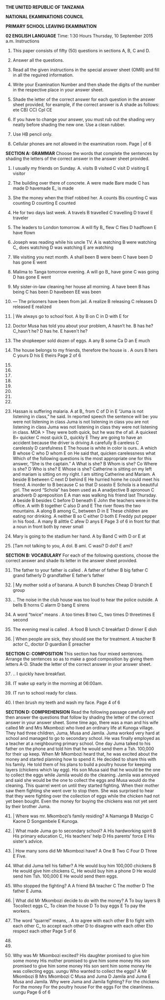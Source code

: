 **THE UNITED REPUBLIC OF TANZANIA**

**NATIONAL EKAMINATIONS COUNCIL**

**PRIMARY SCHOOL LEAVING EKAMINATION**

**02 ENGLISH LANGUAGE**
Time: 1:30 Hours Thursday, 10 September 2015 a.m.
Instructions

1. This paper consists of fifty (50) questions in sections A, B, C and D.

2. Answer all the questions.

3. Read all the given instructions in the special answer sheet (OMR) and fill in all the reguired information.

4. Write your Examination Number and then shade the digits of the number in the respective place in your answer sheet.

5. Shade the letter of the correct answer for each question in the answer sheet provided, for example, if the correct answer is A shade as follows:
ete CB) CC) Cpl CE

6. If you have to change your answer, you must rub out the shading very neatly before shading the new one. Use a clean rubber.

7. Use HB pencil only.

8. Cellular phones are not allowed in the examination room.
Page | of 6

**SECTION A: GRAMMAR**
Choose the words that complete the sentences by shading the letters of the correct answer in the answer sheet provided.

1. I usually my friends on Sunday.
A. visits B visited C visit D visiting E visitor

2. The building over there of concrete.
   A were made Bare made C has made D havemade E_ is made

3. She the money when the thief robbed her.
   A counts Bis counting C was counting
   D counting E counted

4. He for two days last week.
   A travels B travelled C travelling D travel E traveler

5. The leaders to London tomorrow.
   A will fly B_ flew C flies D hadflown E have flown

6. Joseph was reading while his uncle TV.
   A is watching B were watching C_ does watching
   D was watching E are watching

7. We visiting you nezt month.
   A shall been B were been C have been D has gone E went

8. Malima to Tanga tomorrow evening.
   A will go B_ have gone C was going D has gone E went

9. My sister-in-law cleaning her house all morning.
   A have been B has being C has been D havebeen EE was been

10. — The prisoners have been from jail.
   A realize B releasing C releases D released E realized

11. | We always go to school foot.
   A by B on C in D with E for

12. Doctor Musa has told you about your problem,
   A hasn’t he. B has he? C_hasn’t he? D has he. E haven't he?

13. The shopkeeper sold dozen of eggs.
   A any B some Ca D an E much

14. The house belongs to my friends, therefore the house is .
   A ours B hers C yours D his E theirs
Page 2 of 6

20.

21.

22.

23.

24.

25.

26.

27.

28. Hassan is suffering malaria.
   A at B_ from C of D in E
“Juma is not listening in class,” he said. In reported speech the sentence will be:
you were not listening in class
Juma is not listening in class you are not listening in class
Juma was not listening in class they were not listening in class.
MOA >
They were both quick, but he was the of all.
   A quickest B= quicker C most quick D_ quickly E
They are going to have an accident because the driver is driving
   A carefully B careless C carelessly D carefulness E
The house is white in color is ours..
   A which B whose C who D whom E
on
He said that,
quicken carelessness what
Which of the following questions is the most appropriate one for this answer, “She is the captain.”
   A What is she? B Whom is she? Co Where is she?
   D Who is she? E Whose is she?
Catherine is sitting on my left and mariam is sitting on my right. I am sitting
Catherine and Mariam.
   A beside B between C next D behind E
He hurried home he could meet his friend.
   A inorder to B because C so that D soasto E
Schola is a beautiful girl. The word “Schola” has been used as
   A anadjective B apronoun C anadverb D apreposition E
   A man was walking his friend last Thursday.
   A beside B besides C before D beneath E
John the teachers were in the office.
   A with B together C also D and E
The river flows the two mountains.
   A along B among C_ between D in E
These children are eating nor drinking.
   A neither B so C either D both E
Freddy put pepper in his food..
   A many B alittle C afew D anys E
Page 3 of 6
in front for that a noun in front both by never small

29. Mary is going to the stadium her hand.
   A by Band C with D or E at

30. [Tam not talking to you,
   A dol. B ami. C wasi? D dol? E ami?

**SECTION B: VOCABULARY**
For each of the following questions, choose the correct answer and shade its letter in the answer sheet provided.

31. The father to your father is called .
   A father of father B big father C grand fatherly
   D grandfather E father’s father

32. | My mother sold a of banana.
   A bunch B bunches Cheap D branch E group

33. .. The noise in the club house was too loud to hear the police outside.
   A bells B horns C alarm D bang E sirens

34. A word “twice” means .
   A too times B two C_ two times D threetimes E second

35. The evening meal is called .
   A food B lunch C breakfast D dinner E dish

36. | When people are sick, they should see the for treatment.
   A teacher B actor C_ doctor D guardian E preacher

**SECTION C: COMPOSITION**
This section has four mixed sentences. Arrange the sentences so as to make a good composition by giving them letters A-D. Shade the letter of the correct answer in your answer sheet.

37. .. I quickly have breakfast.

38. IT wake up early in the morning at 06:00am.

39. IT run to school ready for class.

40. I then brush my teeth and wash my face.
Page 4 of 6

**SECTION D: COMPREHENSION**
Read the following passage carefully and then answer the questions that follow by shading the letter of the correct answer in your answer sheet.
Some time ago, there was a man and his wife called Mr and Mrs Mkombozi who lived an ordinary life at Kunoga village. They had three children, Juma, Musa and Jamila. Juma worked very hard at school and managed to go to secondary school. He was finally employed as a teacher at a neighbouring primary school.
One day Juma talked to his father on the phone and told him that he would send them a Tsh. 100,000
for their up keep. When Mr Mkombozi heard that, he was excited about the money and started planning how to spend it. He decided to share this with his family. He told them of his plans to build a poultry house for keeping layers (chickens which lay egg).
His son Musa said that he would be the one to collect the eggs while Jamila would do the cleaning.
Jamila was annoyed and said she would be the one to collect the eggs and Musa would do the cleaning. This quarrel went on until they started fighting.
When their mother saw them fighting she went over to stop them. She was surprised to hear that they were fighting over the collection of eggs while the chicken had not yet been bought. Even the money for buying the chickens was not yet sent by their brother Juma.

41. | Where was mr. Mkombozi’s family residing?
   A Namanga B Mazigo C Kaone D Songambele E Kunoga.

42. | What made Juma go to secondary school?
   A His hardworking spirit B His primary education
C_ His teachers’ help D His parents’ force
   E His sister’s advice.

43. | How many sons did Mr Mkombozi have?
   A One B Two C Four D Three E Five.

44. What did Juma tell his father?
   A He would buy him 100,000 chickens B He would give him chickens
C_ He would buy him a phone D He would send him Tsh. 100,000
   E He would send them eggs.

45. Who stopped the fighting?
   A A friend BA teacher C The mother
   D The father E Juma.

46. | What did Mr Mkombozi decide to do with the money?
   A To buy layers B Tocollect eggs C_ To clean the house
   D To buy eggs E To pay the workers.

47. The word “quarrel” means, .
   A to agree with each other B to fight with each other
C_ to accept each other D to disagree with each other
Eto respect each other
Page 5 of 6

48.

49.

50. Why was Mr Mkombozi excited?
His daughter promised to give him some money
His mother promised to give him some money
His son promised to give him some money
His son sent him some money
He was collecting eggs.
uungu
Who wanted to collect the eggs?
   A Mr Mkombozi B Mrs Mkombozi
   C Musa and Juma D Jamila and Juma
   E Musa and Jamila.
Why were Juma and Jamila fighting?
For the chickens
For the money
For the poultry house
For the eggs
For the cleanliness.
uungu
Page 6 of 6